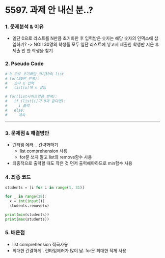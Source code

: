 # 5597. 과제 안 내신 분..?

### 1. 문제분석 & 이유

- 일단 0으로 리스트를 N만큼 초기화한 후 입력받은 숫자는 해당 숫자의 인덱스에 삽입하기? -> NO!! 30명의 학생들 모두 일단 리스트에 넣고서 제출한 학생만 지운 후 제출 안 한 학생을 찾기

### 2. Pseudo Code

```python
# 0 으로 초기화한 크기30의 list
# for(30번 반복):
#   숫자 x 입력
#   list[x]에 x 삽입

# for(list사이즈만큼 반복):
#   if (list[i]가 0과 같다면):
#     i 출력
#   else:
#     계속
```

---

### 3. 문제점 & 해결방안

- 런타임 에러... 간략화하기
  - list comprehension 사용
  - for문 쓰지 말고 list의 remove함수 사용
- 최종적으로 출력할 때도 작은 것 먼저 출력해야하므로 min함수 사용

### 4. 최종 코드

```python
students = [i for i in range(1, 31)]

for _ in range(28):
  x = int(input())
  students.remove(x)

print(min(students))
print(max(students))
```

### 5. 배운점

- list comprehension 적극사용
- 최대한 간결하게.. 런타임에러가 많이 남. for문 최대한 적게 사용
